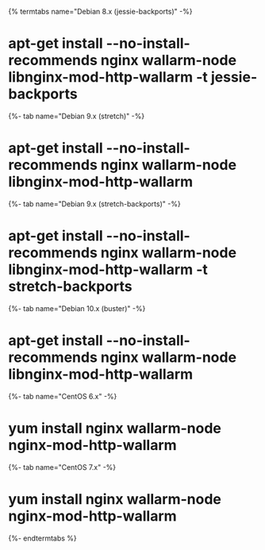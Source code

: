 {% termtabs name="Debian 8.x (jessie-backports)" -%}
# apt-get install --no-install-recommends nginx wallarm-node libnginx-mod-http-wallarm -t jessie-backports
{%- tab name="Debian 9.x (stretch)" -%}
# apt-get install --no-install-recommends nginx wallarm-node libnginx-mod-http-wallarm
{%- tab name="Debian 9.x (stretch-backports)" -%}
# apt-get install --no-install-recommends nginx wallarm-node libnginx-mod-http-wallarm -t stretch-backports
{%- tab name="Debian 10.x (buster)" -%}
# apt-get install --no-install-recommends nginx wallarm-node libnginx-mod-http-wallarm
{%- tab name="CentOS 6.x" -%}
# yum install nginx wallarm-node nginx-mod-http-wallarm
{%- tab name="CentOS 7.x" -%}
# yum install nginx wallarm-node nginx-mod-http-wallarm
{%- endtermtabs %}
